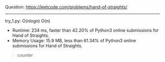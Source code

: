 Question: https://leetcode.com/problems/hand-of-straights/

---

try_1.py: O(nlogn) O(n)

* Runtime: 234 ms, faster than 42.20% of Python3 online submissions for Hand of Straights.
* Memory Usage: 15.9 MB, less than 61.34% of Python3 online submissions for Hand of Straights.

> counter